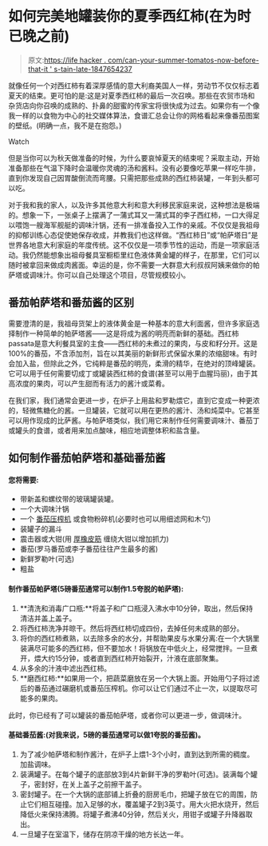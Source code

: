 # 如何完美地罐装你的夏季西红柿(在为时已晚之前)

> 原文:[https://life hacker . com/can-your-summer-tomatos-now-before-that-it ' s-tain-late-1847654237](https://lifehacker.com/can-your-summer-tomatoes-now-before-it-s-too-late-1847654237)

就像任何一个对西红柿有着深厚感情的意大利裔美国人一样，劳动节不仅仅标志着夏天的结束。更可怕的是:这是对夏季西红柿的最后一次召唤。那些在农贸市场和杂货店向你召唤的成熟的、扑鼻的甜蜜的传家宝将很快成为过去。如果你有一个像我一样的以食物为中心的社交媒体算法，食谱汇总会让你的网格看起来像番茄图案的壁纸。(明确一点，我不是在抱怨。)

Watch

但是当你可以为秋天做准备的时候，为什么要哀悼夏天的结束呢？采取主动，开始准备那些在气温下降时会温暖你灵魂的汤和酱料。没有必要像吃苹果一样吃牛排，直到你发现自己因胃酸倒流而弯腰。只需把那些成熟的西红柿装罐，一年到头都可以吃。

对于我和我的家人，以及许多其他意大利和意大利移民家庭来说，这种想法是极端的。想象一下，一张桌子上摆满了一蒲式耳又一蒲式耳的李子西红柿，一口大得足以喂饱一艘海军舰艇的调味汁锅，还有一排准备投入工作的亲戚。不仅仅是我祖母的抑郁训练心态促使她保存收成，并教我们也这样做。“西红柿日”或“帕萨塔日”是世界各地意大利家庭的年度传统。这不仅仅是一项季节性的运动，而是一项家庭活动。我仍然能想象出祖母餐具室橱柜里红色液体黄金罐的样子，在那里，它们可以随时被拿回来做成肉酱面。幸运的是，你不需要一大群意大利叔叔阿姨来做你的帕萨塔或调味汁。你可以自己处理这个项目，尽管规模较小。

## **番茄帕萨塔和番茄酱的区别**

需要澄清的是，我祖母货架上的液体黄金是一种基本的意大利面酱，但许多家庭选择制作一种简单的帕萨塔酱——这是将成为酱的明亮而新鲜的基础。西红柿passata是意大利餐具室的主食——西红柿的未煮过的果肉，与皮和籽分开。这是100%的番茄，不含添加剂，旨在以其美丽的新鲜形式保留水果的浓缩甜味。有时会加入盐，但除此之外，它纯粹是番茄的明亮，柔滑的精华，在绝对的顶峰罐装。它可以用于任何需要切成丁或罐装西红柿的食谱(甚至可以用于血腥玛丽)，由于其高浓度的果肉，可以产生甜而有活力的酱汁或菜肴。

在我们家，我们通常会更进一步，在炉子上用盐和罗勒煨它，直到它变成一种更浓的，轻微焦糖化的酱。一旦罐装，它就可以用在更热的酱汁、汤和炖菜中。它甚至可以用作现成的比萨酱。与帕萨塔类似，我们用它来制作任何需要调味汁、番茄丁或罐头的食谱，或者用来加点酸味，相应地调整体积和盐含量。

## **如何制作番茄帕萨塔和基础番茄酱**

#### 您将需要:

*   带新盖和螺纹带的玻璃罐装罐。
*   一个大调味汁锅
*   一个 [番茄压榨机](https://www.wideopeneats.com/tomato-press/) 或食物粉碎机(必要时也可以用细滤网和木勺)
*   装罐子的漏斗
*   震击器或大钳(用 [厚橡皮筋](https://lifehacker.com/how-to-give-your-kitchen-tongs-more-grip-1846407352) 缠绕大钳以增加抓力)
*   番茄(罗马番茄或李子番茄往往产生最多的酱)
*   新鲜罗勒叶(可选)
*   粗盐

#### 制作番茄帕萨塔(5磅番茄通常可以制作1.5夸脱的帕萨塔):

1.  **清洗和消毒广口瓶:**将盖子和广口瓶浸入沸水中10分钟，取出，然后保持清洁并盖上盖子。
2.  将西红柿洗净并晾干。然后将西红柿切成四份，去掉任何未成熟的部分。
3.  将你的西红柿煮熟，以去除多余的水分，并帮助果皮与水果分离:在一个大锅里装满尽可能多的西红柿，但不要加水！将锅放在中低火上，经常搅拌。一旦煮开，煨大约15分钟，或者直到西红柿开始裂开，汁液在底部聚集。
4.  从多余的汁液中滤出西红柿。
5.  **磨西红柿:**如果用一个，把蔬菜磨放在另一个大锅上面。开始用勺子将过滤后的番茄通过碾磨机或番茄压榨机。你可以让它们通过不止一次，以提取尽可能多的果肉。

此时，你已经有了可以罐装的番茄帕萨塔，或者你可以更进一步，做调味汁。

#### 基础番茄酱:(对我来说，5磅的番茄通常可以做1夸脱的番茄酱)。

1.  为了减少帕萨塔和制作酱汁，在炉子上煨1-3个小时，直到达到所需的稠度。加盐调味。
2.  装满罐子。在每个罐子的底部放3到4片新鲜干净的罗勒叶(可选)。装满每个罐子，密封好，在关上盖子之前擦干盖子。
3.  密封罐子。在一个大锅的底部铺上折叠的厨房毛巾，把罐子放在它的周围，防止它们相互碰撞。加入足够的水，覆盖罐子2到3英寸。用大火把水烧开，然后降低火来保持沸腾。将罐子煮沸40分钟，然后关火，用钳子或罐子升降器取出。
4.  一旦罐子在室温下，储存在阴凉干燥的地方长达一年。
